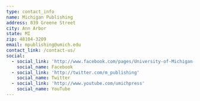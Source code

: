 ```yaml
---
type: contact_info
name: Michigan Publishing
address: 839 Greene Street
city: Ann Arbor
state: MI
zip: 48104-3209
email: mpublishing@umich.edu
contact_link: /contact-us/
social:
  - social_link: 'http://www.facebook.com/pages/University-of-Michigan-Press/37383103953'
    social_name: Facebook
  - social_link: 'http://twitter.com/m_publishing'
    social_name: Twitter
  - social_link: 'http://www.youtube.com/umichpress'
    social_name: YouTube
---
```


